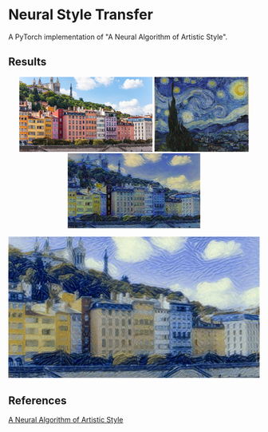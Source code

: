 # Neural Style Transfer
A PyTorch implementation of "A Neural Algorithm of Artistic Style".

## Results

<div align="center">
  <img src="./images/content/lyon.jpg" alt="Content image" height="150" />
  <img src="./images/style/starry_night.jpg" alt="Style image" height="150" />
  <img src="./images/final/lyon-starry-night.jpg" alt="Output image" height="150"/>
</div>

<p align="center" >
  <img src="./images/final/evolution.gif" alt="Evolution"/>
</p>

## References

[A Neural Algorithm of Artistic Style](https://arxiv.org/pdf/1508.06576.pdf)
